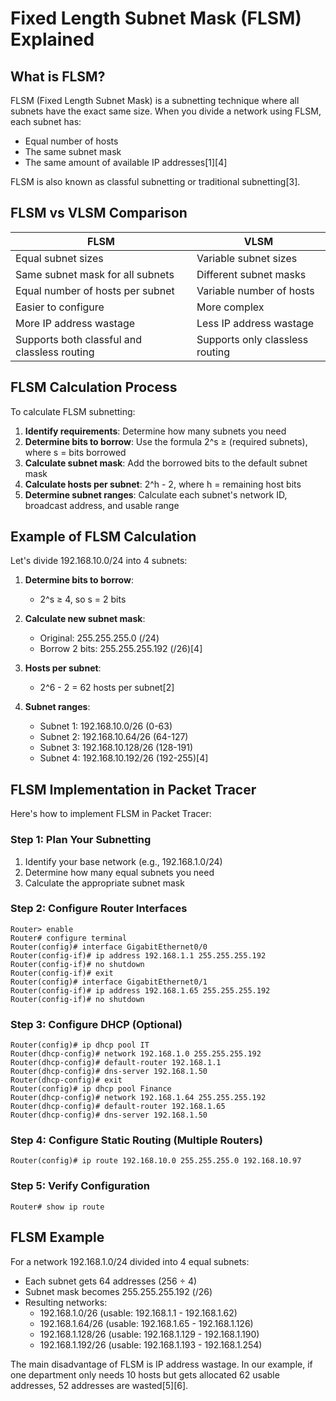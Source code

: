 # Fixed Length Subnet Mask (FLSM) Explained

## What is FLSM?

FLSM (Fixed Length Subnet Mask) is a subnetting technique where all subnets have the exact same size. When you divide a network using FLSM, each subnet has:

- Equal number of hosts
- The same subnet mask
- The same amount of available IP addresses[1][4]

FLSM is also known as classful subnetting or traditional subnetting[3].

## FLSM vs VLSM Comparison

| FLSM | VLSM |
| --- | --- |
| Equal subnet sizes | Variable subnet sizes |
| Same subnet mask for all subnets | Different subnet masks |
| Equal number of hosts per subnet | Variable number of hosts |
| Easier to configure | More complex |
| More IP address wastage | Less IP address wastage |
| Supports both classful and classless routing | Supports only classless routing |


## FLSM Calculation Process

To calculate FLSM subnetting:

1. **Identify requirements**: Determine how many subnets you need
2. **Determine bits to borrow**: Use the formula 2^s ≥ (required subnets), where s = bits borrowed
3. **Calculate subnet mask**: Add the borrowed bits to the default subnet mask
4. **Calculate hosts per subnet**: 2^h - 2, where h = remaining host bits
5. **Determine subnet ranges**: Calculate each subnet's network ID, broadcast address, and usable range

## Example of FLSM Calculation

Let's divide 192.168.10.0/24 into 4 subnets:

1. **Determine bits to borrow**: 
   - 2^s ≥ 4, so s = 2 bits

2. **Calculate new subnet mask**:
   - Original: 255.255.255.0 (/24)
   - Borrow 2 bits: 255.255.255.192 (/26)[4]

3. **Hosts per subnet**:
   - 2^6 - 2 = 62 hosts per subnet[2]

4. **Subnet ranges**:
   - Subnet 1: 192.168.10.0/26 (0-63)
   - Subnet 2: 192.168.10.64/26 (64-127)
   - Subnet 3: 192.168.10.128/26 (128-191)
   - Subnet 4: 192.168.10.192/26 (192-255)[4]


## FLSM Implementation in Packet Tracer

Here's how to implement FLSM in Packet Tracer:

### Step 1: Plan Your Subnetting
1. Identify your base network (e.g., 192.168.1.0/24)
2. Determine how many equal subnets you need
3. Calculate the appropriate subnet mask

### Step 2: Configure Router Interfaces
```
Router> enable
Router# configure terminal
Router(config)# interface GigabitEthernet0/0
Router(config-if)# ip address 192.168.1.1 255.255.255.192
Router(config-if)# no shutdown
Router(config-if)# exit
Router(config)# interface GigabitEthernet0/1
Router(config-if)# ip address 192.168.1.65 255.255.255.192
Router(config-if)# no shutdown
```

### Step 3: Configure DHCP (Optional)
```
Router(config)# ip dhcp pool IT
Router(dhcp-config)# network 192.168.1.0 255.255.255.192
Router(dhcp-config)# default-router 192.168.1.1
Router(dhcp-config)# dns-server 192.168.1.50
Router(dhcp-config)# exit
Router(config)# ip dhcp pool Finance
Router(dhcp-config)# network 192.168.1.64 255.255.255.192
Router(dhcp-config)# default-router 192.168.1.65
Router(dhcp-config)# dns-server 192.168.1.50
```

### Step 4: Configure Static Routing (Multiple Routers)
```
Router(config)# ip route 192.168.10.0 255.255.255.0 192.168.10.97
```

### Step 5: Verify Configuration
```
Router# show ip route
```

## FLSM Example

For a network 192.168.1.0/24 divided into 4 equal subnets:
- Each subnet gets 64 addresses (256 ÷ 4)
- Subnet mask becomes 255.255.255.192 (/26)
- Resulting networks:
  - 192.168.1.0/26 (usable: 192.168.1.1 - 192.168.1.62)
  - 192.168.1.64/26 (usable: 192.168.1.65 - 192.168.1.126)
  - 192.168.1.128/26 (usable: 192.168.1.129 - 192.168.1.190)
  - 192.168.1.192/26 (usable: 192.168.1.193 - 192.168.1.254)

The main disadvantage of FLSM is IP address wastage. In our example, if one department only needs 10 hosts but gets allocated 62 usable addresses, 52 addresses are wasted[5][6].

